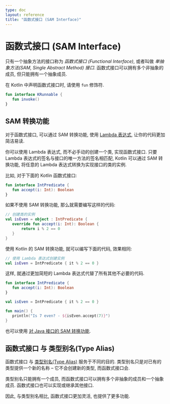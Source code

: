 ```yaml
---
type: doc
layout: reference
title: "函数式接口 (SAM Interface)"
---
```


# 函数式接口 (SAM Interface)

只有一个抽象方法的接口称为 _函数式接口 (Functional Interface)_, 或者叫做 _单抽象方法(SAM, Single Abstract Method) 接口_.
函数式接口可以拥有多个非抽象的成员, 但只能拥有一个抽象成员.

在 Kotlin 中声明函数式接口时, 请使用 `fun` 修饰符.

<div class="sample" markdown="1" theme="idea" data-highlight-only>

```kotlin
fun interface KRunnable {
   fun invoke()
}
```

</div>

## SAM 转换功能

对于函数式接口, 可以通过 SAM 转换功能,
使用 [Lambda 表达式](lambdas.html#lambda-expressions-and-anonymous-functions), 让你的代码更加简洁易读.

你可以使用 Lambda 表达式, 而不必手动的创建一个类, 实现函数式接口.
只要 Lambda 表达式的签名与接口的唯一方法的签名相匹配, Kotlin 可以通过 SAM 转换功能, 将任意的 Lambda 表达式转换为实现接口的类的实例.

比如, 对于下面的 Kotlin 函数式接口:

<div class="sample" markdown="1" theme="idea" data-highlight-only>

```kotlin
fun interface IntPredicate {
   fun accept(i: Int): Boolean
}
```

</div>

如果不使用 SAM 转换功能, 那么就需要编写这样的代码:

<div class="sample" markdown="1" theme="idea" data-highlight-only>

```kotlin
// 创建类的实例
val isEven = object : IntPredicate {
   override fun accept(i: Int): Boolean {
       return i % 2 == 0
   }
}
```

</div>

使用 Kotlin 的 SAM 转换功能, 就可以编写下面的代码, 效果相同:

<div class="sample" markdown="1" theme="idea" data-highlight-only>

```kotlin
// 使用 Lambda 表达式创建实例 
val isEven = IntPredicate { it % 2 == 0 }
```

</div>

这样, 就通过更加简短的 Lambda 表达式代替了所有其他不必要的代码.

<div class="sample" markdown="1" theme="idea" data-min-compiler-version="1.4-M1">

```kotlin
fun interface IntPredicate {
   fun accept(i: Int): Boolean
}

val isEven = IntPredicate { it % 2 == 0 }

fun main() {
   println("Is 7 even? - ${isEven.accept(7)}")
}
```

</div>

也可以使用 [对 Java 接口的 SAM 转换功能](java-interop.html#sam-conversions).

## 函数式接口 与 类型别名(Type Alias)

函数式接口 与 [类型别名(Type Alias)](type-aliases.html) 服务于不同的目的.
类型别名只是对已有的类型提供一个新的名称 – 它不会创建新的类型, 而函数式接口会.

类型别名只能拥有一个成员, 而函数式接口可以拥有多个非抽象的成员和一个抽象成员.
函数式接口也可以实现或继承其他接口.

因此, 与类型别名相比, 函数式接口更加灵活, 也提供了更多功能.
